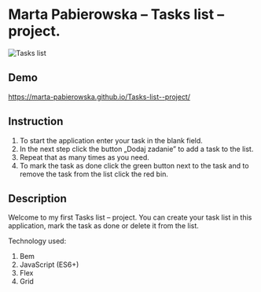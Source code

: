 # Marta Pabierowska – Tasks list – project.

![Tasks list](https://github.com/Marta-Pabierowska/Tasks-list--project/blob/main/images/0.jpg?raw=true)

## Demo

https://marta-pabierowska.github.io/Tasks-list--project/

## Instruction

1. To start the application enter your task in the blank field. 
2. In the next step click the button „Dodaj zadanie” to add a task to the list. 
3. Repeat that as many times as you need. 
4. To mark the task as done click the green button next to the task and to remove the task from the list click the red bin.

## Description

Welcome to my first Tasks list – project. You can create your task list in this application, mark the task as done or delete it from the list.

Technology used:
1.	Bem
2.	JavaScript (ES6+)
3.	Flex
4.	Grid
